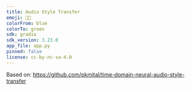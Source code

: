 ```yaml
---
title: Audio Style Transfer
emoji: 🦤🦩
colorFrom: blue
colorTo: green
sdk: gradio
sdk_version: 3.23.0
app_file: app.py
pinned: false
license: cc-by-nc-sa-4.0
---
```


Based on:
https://github.com/pkmital/time-domain-neural-audio-style-transfer

